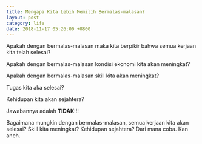 ```yaml
---
title: Mengapa Kita Lebih Memilih Bermalas-malasan?
layout: post
category: life
date: 2018-11-17 05:26:00 +0800
---
```


Apakah dengan bermalas-malasan maka kita berpikir bahwa semua kerjaan kita telah selesai?

Apakah dengan bermalas-malasan kondisi ekonomi kita akan meningkat?

Apakah dengan bermalas-malasan skill kita akan meningkat?

Tugas kita aka selesai?

Kehidupan kita akan sejahtera?

Jawabannya adalah **TIDAK**!!!

Bagaimana mungkin dengan bermalas-malasan, semua kerjaan kita akan selesai? Skill kita meningkat? Kehidupan sejahtera? Dari mana coba. Kan aneh.
